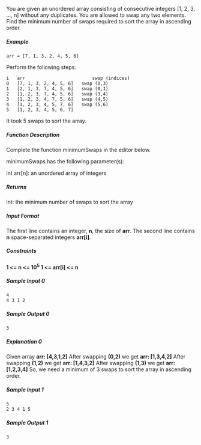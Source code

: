 You are given an unordered array consisting of consecutive integers [1, 2, 3, ..., n] without any duplicates. You are allowed to swap any two elements. Find the minimum number of swaps required to sort the array in ascending order.

##### Example

```
arr = [7, 1, 3, 2, 4, 5, 6]
```

Perform the following steps:

```
i   arr                         swap (indices)
0   [7, 1, 3, 2, 4, 5, 6]   swap (0,3)
1   [2, 1, 3, 7, 4, 5, 6]   swap (0,1)
2   [1, 2, 3, 7, 4, 5, 6]   swap (3,4)
3   [1, 2, 3, 4, 7, 5, 6]   swap (4,5)
4   [1, 2, 3, 4, 5, 7, 6]   swap (5,6)
5   [1, 2, 3, 4, 5, 6, 7]
```

It took 5 swaps to sort the array.

##### Function Description

Complete the function minimumSwaps in the editor below.

minimumSwaps has the following parameter(s):

int arr[n]: an unordered array of integers

##### Returns

int: the minimum number of swaps to sort the array

##### Input Format

The first line contains an integer, **n**, the size of **arr**.
The second line contains **n** space-separated integers **arr[i]**.

##### Constraints

**1 <= n <= 10<sup>5</sup>
1 <= arr[i] <= n**

##### Sample Input 0

```
4
4 3 1 2
```

##### Sample Output 0

```
3
```

##### Explanation 0

Given array **arr: [4,3,1,2]**
After swapping **(0,2)** we get **arr: [1,3,4,2]**
After swapping **(1,2)** we get **arr: [1,4,3,2]**
After swapping **(1,3)** we get **arr: [1,2,3,4]**
So, we need a minimum of 3 swaps to sort the array in ascending order.

##### Sample Input 1

```
5
2 3 4 1 5
```

##### Sample Output 1

```
3
```
